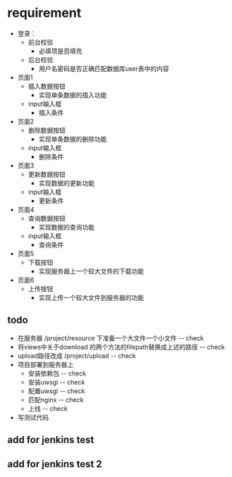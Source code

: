 # requirement

- 登录：
  - 前台校验
    - 必填项是否填充
  - 后台校验
    - 用户名密码是否正确匹配数据库user表中的内容
- 页面1
  - 插入数据按钮
    - 实现单条数据的插入功能
  - input输入框
    - 插入条件
- 页面2
  - 删除数据按钮
    - 实现单条数据的删除功能
  - input输入框
    - 删除条件
- 页面3
  - 更新数据按钮
    - 实现数据的更新功能
  - input输入框
    - 更新条件
- 页面4
  - 查询数据按钮
    - 实现数据的查询功能
  - input输入框
    - 查询条件
- 页面5
  - 下载按钮
    - 实现服务器上一个较大文件的下载功能
- 页面6
  - 上传按钮
    - 实现上传一个较大文件到服务器的功能

## todo

- 在服务器 /project/resource 下准备一个大文件一个小文件 -- check
- 将views中关于download 的两个方法的filepath替换成上述的路径 -- check
- upload路径改成 /project/upload -- check
- 项目部署到服务器上
  - 安装依赖包 -- check
  - 安装uwsgi -- check
  - 配置uwsgi -- check
  - 匹配nginx -- check
  - 上线 -- check
- 写测试代码

## add for jenkins test

## add for jenkins test 2
